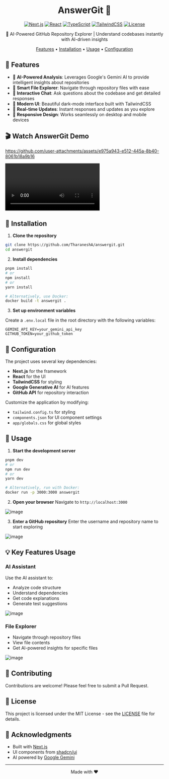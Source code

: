 <div align="center">

# AnswerGit 🤖

[![Next.js](https://img.shields.io/badge/Next.js-15.2.4-black?style=flat-square&logo=next.js)](https://nextjs.org/)
[![React](https://img.shields.io/badge/React-19.0.0-blue?style=flat-square&logo=react)](https://reactjs.org/)
[![TypeScript](https://img.shields.io/badge/TypeScript-5.0.0-blue?style=flat-square&logo=typescript)](https://www.typescriptlang.org/)
[![TailwindCSS](https://img.shields.io/badge/TailwindCSS-3.4.17-38B2AC?style=flat-square&logo=tailwind-css)](https://tailwindcss.com/)
[![License](https://img.shields.io/badge/License-MIT-green.svg?style=flat-square)](LICENSE)

🚀 AI-Powered GitHub Repository Explorer | Understand codebases instantly with AI-driven insights

[Features](#features) • [Installation](#installation) • [Usage](#usage) • [Configuration](#configuration)


</div>

## 🌟 Features

- 🤖 **AI-Powered Analysis**: Leverages Google's Gemini AI to provide intelligent insights about repositories
- 📁 **Smart File Explorer**: Navigate through repository files with ease
- 💬 **Interactive Chat**: Ask questions about the codebase and get detailed responses
- 🎨 **Modern UI**: Beautiful dark-mode interface built with TailwindCSS
- 🔄 **Real-time Updates**: Instant responses and updates as you explore
- 📱 **Responsive Design**: Works seamlessly on desktop and mobile devices

<h2>🎬 Watch AnswerGit Demo</h2>

https://github.com/user-attachments/assets/e975a943-e512-445a-8b40-8061b18a9b16

<video>
  <source src='./public/answergit-demo.mp4' type='video/mp4'>
  Your browser does not support the video tag.
</video>

## 🚀 Installation

1. **Clone the repository**
```bash
git clone https://github.com/TharaneshA/answergit.git
cd answergit
```

2. **Install dependencies**
```bash
pnpm install
# or
npm install
# or
yarn install

# Alternatively, use Docker:
docker build -t answergit .
```

3. **Set up environment variables**

Create a `.env.local` file in the root directory with the following variables:
```env
GEMINI_API_KEY=your_gemini_api_key
GITHUB_TOKEN=your_github_token
```

## 🔧 Configuration

The project uses several key dependencies:

- **Next.js** for the framework
- **React** for the UI
- **TailwindCSS** for styling
- **Google Generative AI** for AI features
- **GitHub API** for repository interaction

Customize the application by modifying:
- `tailwind.config.ts` for styling
- `components.json` for UI component settings
- `app/globals.css` for global styles



## 🚀 Usage

1. **Start the development server**
```bash
pnpm dev
# or
npm run dev
# or
yarn dev

# Alternatively, run with Docker:
docker run -p 3000:3000 answergit
```

2. **Open your browser**
Navigate to `http://localhost:3000`

![image](https://github.com/user-attachments/assets/6e9e1904-5449-49c7-9c7c-57efa01da11c)


3. **Enter a GitHub repository**
Enter the username and repository name to start exploring

![image](https://github.com/user-attachments/assets/52b02578-5d88-452a-b722-f7cd867bf9b0)


## 💡 Key Features Usage

### AI Assistant
Use the AI assistant to:
- Analyze code structure
- Understand dependencies
- Get code explanations
- Generate test suggestions

![image](https://github.com/user-attachments/assets/2e5d4f5c-6a71-4031-91b8-e38558ad48eb)


### File Explorer
- Navigate through repository files
- View file contents
- Get AI-powered insights for specific files

![image](https://github.com/user-attachments/assets/ad45103f-3287-4d7e-ad7e-5aaa0b82cad9)


## 🤝 Contributing

Contributions are welcome! Please feel free to submit a Pull Request.

## 📝 License

This project is licensed under the MIT License - see the [LICENSE](LICENSE) file for details.

## 🙏 Acknowledgments

- Built with [Next.js](https://nextjs.org/)
- UI components from [shadcn/ui](https://ui.shadcn.com/)
- AI powered by [Google Gemini](https://deepmind.google/technologies/gemini/)

---

<div align="center">
Made with ❤️
</div>
